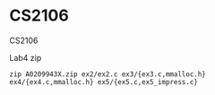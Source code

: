 # CS2106
CS2106

Lab4 zip 

`zip A0209943X.zip ex2/ex2.c ex3/{ex3.c,mmalloc.h} ex4/{ex4.c,mmalloc.h} ex5/{ex5.c,ex5_impress.c}`
